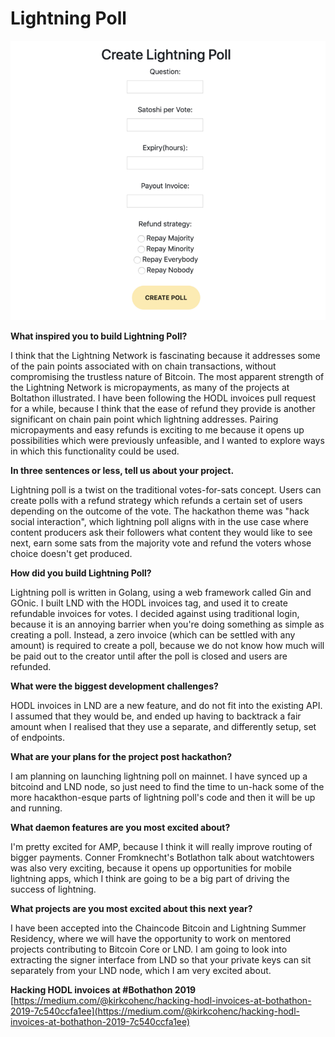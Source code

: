 # Lightning Poll

![Lightning Poll screenshot from Carla&apos;s &quot;Hacking HODL Invoice&quot; Medium Post](../../.gitbook/assets/lightningpoll.png)

**What inspired you to build Lightning Poll?**  
  
I think that the Lightning Network is fascinating because it addresses some of the pain points associated with on chain transactions, without compromising the trustless nature of Bitcoin. The most apparent strength of the Lightning Network is micropayments, as many of the projects at Boltathon illustrated. I have been following the HODL invoices pull request for a while, because I think that the ease of refund they provide is another significant on chain pain point which lightning addresses. Pairing micropayments and easy refunds is exciting to me because it opens up possibilities which were previously unfeasible, and I wanted to explore ways in which this functionality could be used.   
  
**In three sentences or less, tell us about your project.**  
  
Lightning poll is a twist on the traditional votes-for-sats concept. Users can create polls with a refund strategy which refunds a certain set of users depending on the outcome of the vote. The hackathon theme was "hack social interaction", which lightning poll aligns with in the use case where content producers ask their followers what content they would like to see next, earn some sats from the majority vote and refund the voters whose choice doesn't get produced.   
  
**How did you build Lightning Poll?**   
  
Lightning poll is written in Golang, using a web framework called Gin and GOnic. I built LND with the HODL invoices tag, and used it to create refundable invoices for votes. I decided against using traditional login, because it is an annoying barrier when you're doing something as simple as creating a poll. Instead, a zero invoice \(which can be settled with any amount\) is required to create a poll, because we do not know how much will be paid out to the creator until after the poll is closed and users are refunded.  
  
**What were the biggest development challenges?**  
  
HODL invoices in LND are a new feature, and do not fit into the existing API. I assumed that they would be, and ended up having to backtrack a fair amount when I realised that they use a separate, and differently setup, set of endpoints.   
  
**What are your plans for the project post hackathon?**  
  
I am planning on launching lightning poll on mainnet. I have synced up a bitcoind and LND node, so just need to find the time to un-hack some of the more hacakthon-esque parts of lightning poll's code and then it will be up and running.   
  
**What daemon features are you most excited about?**  
  
I'm pretty excited for AMP, because I think it will really improve routing of bigger payments. Conner Fromknecht's Botlathon talk about watchtowers was also very exciting, because it opens up opportunities for mobile lightning apps, which I think are going to be a big part of driving the success of lightning.   
  
**What projects are you most excited about this next year?**  
  
I have been accepted into the Chaincode Bitcoin and Lightning Summer Residency, where we will have the opportunity to work on mentored projects contributing to Bitcoin Core or LND. I am going to look into extracting the signer interface from LND so that your private keys can sit separately from your LND node, which I am very excited about. 

**Hacking HODL invoices at \#Bothathon 2019** [https://medium.com/@kirkcohenc/hacking-hodl-invoices-at-bothathon-2019-7c540ccfa1ee](https://medium.com/@kirkcohenc/hacking-hodl-invoices-at-bothathon-2019-7c540ccfa1ee)

